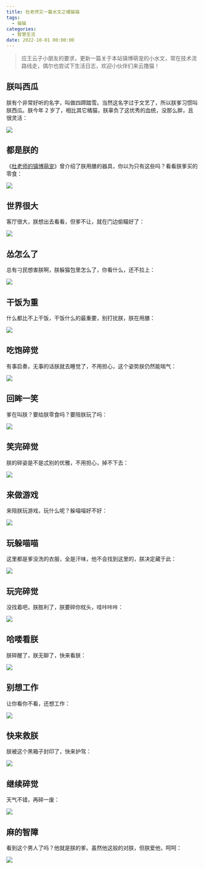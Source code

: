 ```yaml
---
title: 杜老师又一篇水文之橘猫猫
tags:
  - 猫猫
categories:
  - 智慧生活
date: 2022-10-01 00:00:00
---
```


> 应王云子小朋友的要求，更新一篇关于本站镇博萌宠的小水文，常在技术流路线走，偶尔也尝试下生活日志，欢迎小伙伴们来云撸猫！

<!-- more -->

## 朕叫西瓜

朕有个非常好听的名字，叫做四蹄踏雪。当然这名字过于文艺了，所以朕爹习惯叫朕西瓜。朕今年 2 岁了，相比其它橘猫，朕辜负了这优秀的血统，没那么胖，且很灵活：

![](https://cdn.dusays.com/2022/10/510-1.jpg)

## 都是朕的

《[杜老师的镇博萌宠](https://dusays.com/382/)》曾介绍了朕用膳的器具，你以为只有这些吗？看看朕爹买的零食：

![](https://cdn.dusays.com/2022/10/510-2.jpg)

## 世界很大

客厅很大，朕想出去看看，但爹不让，就在门边偷瞄好了：

![](https://cdn.dusays.com/2022/10/510-3.jpg)

## 怂怎么了

总有刁民想害朕啊，朕躲猫包里怎么了，你看什么，还不拉上：

![](https://cdn.dusays.com/2022/10/510-4.jpg)

## 干饭为重

什么都比不上干饭，干饭什么的最重要，别打扰朕，朕在用膳：

![](https://cdn.dusays.com/2022/10/510-5.jpg)

## 吃饱碎觉

有事启奏，无事的话朕就去睡觉了，不用担心，这个姿势朕仍然能喘气：

![](https://cdn.dusays.com/2022/10/510-6.jpg)

## 回眸一笑

爹在叫朕？要给朕零食吗？要陪朕玩了吗：

![](https://cdn.dusays.com/2022/10/510-7.jpg)

## 笑完碎觉

朕的碎姿是不是忒别的优雅，不用担心，掉不下去：

![](https://cdn.dusays.com/2022/10/510-8.jpg)

## 来做游戏

来陪朕玩游戏，玩什么呢？躲喵喵好不好：

![](https://cdn.dusays.com/2022/10/510-9.jpg)

## 玩躲喵喵

这里都是爹没洗的衣服，全是汗味，他不会找到这里的，朕决定藏于此：

![](https://cdn.dusays.com/2022/10/510-10.jpg)

## 玩完碎觉

没找着吧，朕胜利了，朕要碎你枕头，哇咔咔咔：

![](https://cdn.dusays.com/2022/10/510-11.jpg)

## 哈喽看朕

朕碎醒了，朕无聊了，快来看朕：

![](https://cdn.dusays.com/2022/10/510-12.jpg)

## 别想工作

让你看你不看，还想工作：

![](https://cdn.dusays.com/2022/10/510-13.jpg)

## 快来救朕

朕被这个黑箱子封印了，快来护驾：

![](https://cdn.dusays.com/2022/10/510-14.jpg)

## 继续碎觉

天气不错，再碎一废：

![](https://cdn.dusays.com/2022/10/510-15.jpg)

## 麻的智障

看到这个男人了吗？他就是朕的爹。虽然他这般的对朕，但朕爱他，呵呵：

![](https://cdn.dusays.com/2021/12/414-25.jpg)